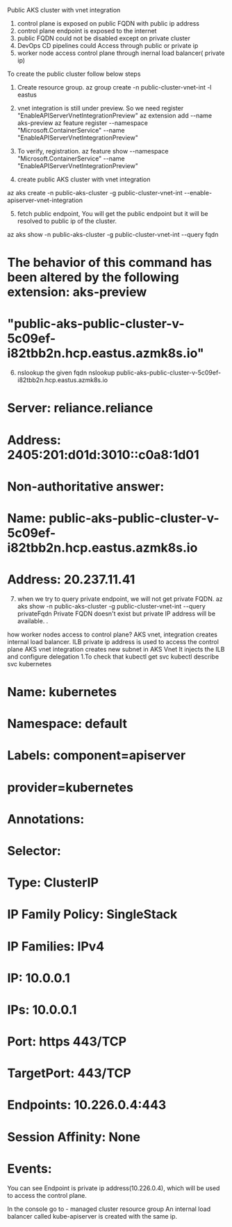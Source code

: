 Public AKS cluster with vnet integration
1. control plane is exposed on public FQDN with public ip address
2. control plane endpoint is exposed to the internet
3. public FQDN could not be disabled except on private cluster
4. DevOps CD pipelines could Access through public or private ip
5. worker node access control plane through inernal load balancer( private ip)



To create the public cluster follow below steps

1. Create resource group.
az group create -n public-cluster-vnet-int -l eastus
2. vnet integration is still under preview. So we need register "EnableAPIServerVnetIntegrationPreview"
az extension add --name aks-preview
az feature register --namespace "Microsoft.ContainerService" --name "EnableAPIServerVnetIntegrationPreview"
3. To verify, registration.
az feature show --namespace "Microsoft.ContainerService" --name "EnableAPIServerVnetIntegrationPreview"

4. create public AKS cluster with vnet integration

az aks create -n public-aks-cluster -g public-cluster-vnet-int --enable-apiserver-vnet-integration

5. fetch public endpoint, You will get the public endpoint but it will be resolved to public ip of the cluster.

az aks show -n public-aks-cluster -g public-cluster-vnet-int --query fqdn
# The behavior of this command has been altered by the following extension: aks-preview
# "public-aks-public-cluster-v-5c09ef-i82tbb2n.hcp.eastus.azmk8s.io"

6. nslookup the given fqdn
nslookup public-aks-public-cluster-v-5c09ef-i82tbb2n.hcp.eastus.azmk8s.io
# Server:  reliance.reliance
# Address:  2405:201:d01d:3010::c0a8:1d01

# Non-authoritative answer:
# Name:    public-aks-public-cluster-v-5c09ef-i82tbb2n.hcp.eastus.azmk8s.io
# Address:  20.237.11.41

7. when we try to query private endpoint, we will not get private FQDN.
az aks show -n public-aks-cluster -g public-cluster-vnet-int --query privateFqdn
Private FQDN doesn't exist but private IP address will be available. .

how worker nodes access to control plane?
  AKS vnet, integration creates internal load balancer.
  ILB private ip address is used to access the control plane
  AKS vnet integration creates  new subnet in AKS Vnet
  It injects the ILB and configure delegation
1.To check that
kubectl get svc 
kubectl describe svc kubernetes
# Name:              kubernetes
# Namespace:         default
# Labels:            component=apiserver
#                   provider=kubernetes
# Annotations:       <none>
# Selector:          <none>
# Type:              ClusterIP
# IP Family Policy:  SingleStack
# IP Families:       IPv4
# IP:                10.0.0.1
# IPs:               10.0.0.1
# Port:              https  443/TCP
# TargetPort:        443/TCP
# Endpoints:         10.226.0.4:443
# Session Affinity:  None
# Events:            <none>
You can see Endpoint is private ip address(10.226.0.4), which will be used to access the control plane.

In the console go to - managed cluster resource group An internal load balancer called kube-apiserver is created with the same ip.

